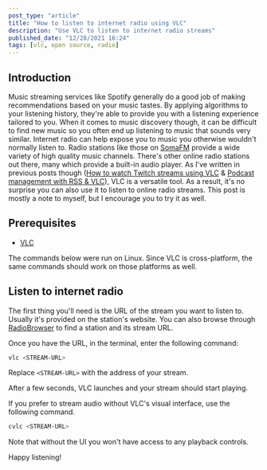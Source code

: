 ```yaml
---
post_type: "article" 
title: "How to listen to internet radio using VLC"
description: "Use VLC to listen to internet radio streams"
published_date: "12/28/2021 16:24"
tags: [vlc, open source, radio]
---
```


## Introduction

Music streaming services like Spotify generally do a good job of making recommendations based on your music tastes. By applying algorithms to your listening history, they're able to provide you with a listening experience tailored to you. When it comes to music discovery though, it can be difficult to find new music so you often end up listening to music that sounds very similar. Internet radio can help expose you to music you otherwise wouldn't normally listen to. Radio stations like those on [SomaFM](https://somafm.com/) provide a wide variety of high quality music channels. There's other online radio stations out there, many which provide a built-in audio player. As I've written in previous posts though ([How to watch Twitch streams using VLC](/posts/how-to-watch-twitch-using-vlc.html) & [Podcast management with RSS & VLC](/notes/rss-vlc-podcast-management)), VLC is a versatile tool. As a result, it's no surprise you can also use it to listen to online radio streams. This post is mostly a note to myself, but I encourage you to try it as well. 

## Prerequisites

- [VLC](https://www.videolan.org/index.html)

The commands below were run on Linux. Since VLC is cross-platform, the same commands should work on those platforms as well. 

## Listen to internet radio

The first thing you'll need is the URL of the stream you want to listen to. Usually it's provided on the station's website. You can also browse through [RadioBrowser](https://www.radio-browser.info/) to find a station and its stream URL.

Once you have the URL, in the terminal, enter the following command:

```bash
vlc <STREAM-URL>
```

Replace `<STREAM-URL>` with the address of your stream.

After a few seconds, VLC launches and your stream should start playing.

If you prefer to stream audio without VLC's visual interface, use the following command.

```bash
cvlc <STREAM-URL>
```

Note that without the UI you won't have access to any playback controls. 

Happy listening! 
